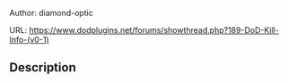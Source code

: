Author: diamond-optic

URL: https://www.dodplugins.net/forums/showthread.php?189-DoD-Kill-Info-(v0-1)

## Description

